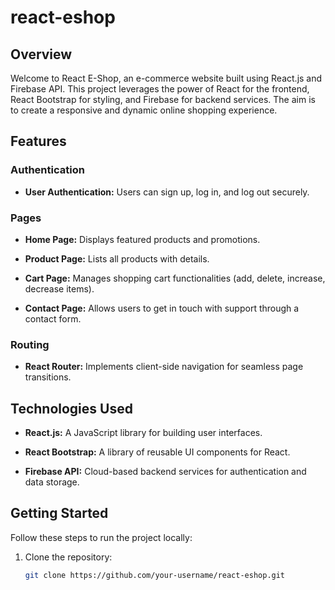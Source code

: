 # react-eshop

## Overview

Welcome to React E-Shop, an e-commerce website built using React.js and Firebase API. This project leverages the power of React for the frontend, React Bootstrap for styling, and Firebase for backend services. The aim is to create a responsive and dynamic online shopping experience.

## Features

### Authentication

- **User Authentication:** Users can sign up, log in, and log out securely.
  
### Pages

- **Home Page:** Displays featured products and promotions.
  
- **Product Page:** Lists all products with details.
  
- **Cart Page:** Manages shopping cart functionalities (add, delete, increase, decrease items).
  
- **Contact Page:** Allows users to get in touch with support through a contact form.

### Routing

- **React Router:** Implements client-side navigation for seamless page transitions.

## Technologies Used

- **React.js:** A JavaScript library for building user interfaces.
  
- **React Bootstrap:** A library of reusable UI components for React.
  
- **Firebase API:** Cloud-based backend services for authentication and data storage.

## Getting Started

Follow these steps to run the project locally:

1. Clone the repository:

   ```bash
   git clone https://github.com/your-username/react-eshop.git
